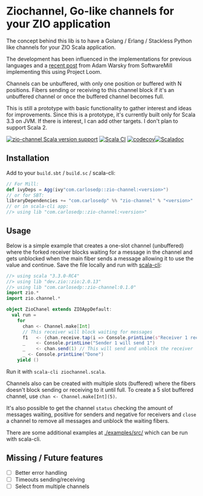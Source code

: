 # Ziochannel, Go-like channels for your ZIO application

The concept behind this lib is to have a Golang / Erlang / Stackless Python like channels for your ZIO Scala application.

The development has been influenced in the implementations for previous languages and a [recent post](https://softwaremill.com/go-like-channels-using-project-loom-and-scala/) from Adam Warsky from SoftwareMill implementing this using Project Loom.

Channels can be unbuffered, with only one position or buffered with N positions. Fibers sending or receiving to this channel block if it's an unbuffered channel or once the buffered channel becomes full.

This is still a prototype with basic functionality to gather interest and ideas for improvements. Since this is a prototype, it's currently built only for Scala 3.3 on JVM. If there is interest, I can add other targets. I don't plan to support Scala 2.

[![zio-channel Scala version support](https://index.scala-lang.org/carlosedp/zio-channel/zio-channel/latest-by-scala-version.svg?platform=jvm)](https://index.scala-lang.org/carlosedp/zio-channel/zio-channel)
[![Scala CI](https://github.com/carlosedp/zio-channel/actions/workflows/scala.yml/badge.svg)](https://github.com/carlosedp/riscvassembler/actions/workflows/scala.yml)
[![codecov](https://codecov.io/gh/carlosedp/zio-channel/branch/main/graph/badge.svg?token=Wln0zziII9)](https://codecov.io/gh/carlosedp/zio-channel)[![Scaladoc](https://www.javadoc.io/badge/com.carlosedp/zio-channel_3.svg?color=blue&label=Scaladoc)](https://javadoc.io/doc/com.carlosedp/zio-channel_3/latest)



## Installation

Add to your `build.sbt` / `build.sc` / scala-cli:

```scala
// For Mill:
def ivyDeps = Agg(ivy"com.carlosedp::zio-channel:<version>")
// or for SBT:
libraryDependencies += "com.carlosedp" %% "zio-channel" % "<version>"
// or in scala-cli app:
//> using lib "com.carlosedp::zio-channel:<version>"
```

## Usage

Below is a simple example that creates a one-slot channel (unbuffered) where the forked receiver blocks waiting for a message in the channel and gets unblocked when the main fiber sends a message allowing it to use the value and continue. Save the file locally and run with [scala-cli](https://scala-cli.virtuslab.org/):

```scala
//> using scala "3.3.0-RC4"
//> using lib "dev.zio::zio:2.0.13"
//> using lib "com.carlosedp::zio-channel:0.1.0"
import zio.*
import zio.channel.*

object ZioChanel extends ZIOAppDefault:
  val run =
    for
      chan <- Channel.make[Int]
      // This receiver will block waiting for messages
      f1   <- {chan.receive.tap(i => Console.printLine(s"Receiver 1 received $i")) *> Console.printLine("Receiver resumed")}.fork
      _    <- Console.printLine("Sender 1 will send 1")
      _    <- chan.send(1) // This will send and unblock the receiver
      _ <- Console.printLine("Done")
    yield ()
```

Run it with `scala-cli ziochannel.scala`.

Channels also can be created with multiple slots (buffered) where the fibers doesn't block sending or receiving to it until full. To create a 5 slot buffered channel, use `chan <- Channel.make[Int](5)`.

It's also possible to get the channel `status` checking the amount of messages waiting, positive for senders and negative for receivers and `close` a channel to remove all messages and unblock the waiting fibers.

There are some additional examples at [./examples/src/](./examples/src/) which can be run with scala-cli.

## Missing / Future features

- [ ] Better error handling
- [ ] Timeouts sending/receiving
- [ ] Select from multiple channels
